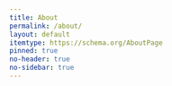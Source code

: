 ```yaml
---
title: About
permalink: /about/
layout: default
itemtype: https://schema.org/AboutPage
pinned: true
no-header: true
no-sidebar: true
---
```

<bacon-ipsum></bacon-ipsum>
